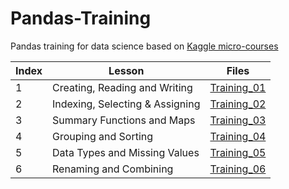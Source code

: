 # Pandas-Training

Pandas training for data science based on [Kaggle micro-courses](https://www.kaggle.com/learn/pandas)

Index | Lesson | Files
------------ | ------------ | -------------
1 | Creating, Reading and Writing | [Training_01](https://github.com/macmle45/Pandas-Training/blob/master/01.%20Creating%2C%20Reading%20and%20Writing/pd_01%20-%20DataFrame_and_Series.py)
2 | Indexing, Selecting & Assigning | [Training_02](https://github.com/macmle45/Pandas-Training/blob/master/02.%20Indexing%2C%20Selecting%20%26%20Assigning/pd_02%20-%20DataAccessing.py)
3 | Summary Functions and Maps | [Training_03](https://github.com/macmle45/Pandas-Training/blob/master/03.%20Summary%20Functions%20and%20Maps/pd_03%20-%20Functions_and_Maps.py)
4 | Grouping and Sorting | [Training_04](https://github.com/macmle45/Pandas-Training/blob/master/04.%20Grouping%20and%20Sorting/pd_04%20-%20Grouping_and_Sorting.py)
5 | Data Types and Missing Values | [Training_05](https://github.com/macmle45/Pandas-Training/blob/master/05.%20Data%20Types%20and%20Missing%20Values/pd_05%20-%20Data_Types_and_Missing_Values.py)
6 | Renaming and Combining | [Training_06](https://github.com/macmle45/Pandas-Training/blob/master/06.%20Renaming%20and%20Combining/pd_06%20-%20Renaming_and_Combining.py)
